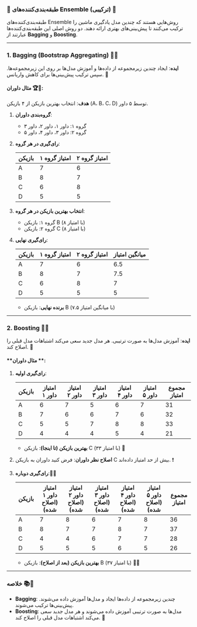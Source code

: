 ### **🌟 طبقه‌بندی‌کننده‌های Ensemble (ترکیبی) 🌟**

طبقه‌بندی‌کننده‌های Ensemble روش‌هایی هستند که چندین مدل یادگیری ماشین را ترکیب می‌کنند تا پیش‌بینی‌های بهتری ارائه دهند. دو روش اصلی این طبقه‌بندی‌کننده‌ها عبارتند از **Bagging** و **Boosting**. 

---

### **1. Bagging (Bootstrap Aggregating) 🤝✨**

**ایده**: ایجاد چندین زیرمجموعه از داده‌ها و آموزش مدل‌ها بر روی این زیرمجموعه‌ها. سپس ترکیب پیش‌بینی‌ها برای کاهش واریانس. 🎯

#### **مثال داوران 🏆🎉**:

**هدف**: انتخاب بهترین بازیکن از ۴ بازیکن (A، B، C، D) توسط ۵ داور.

1. **گروه‌بندی داوران**:

   - گروه ۱: داور ۱، داور ۲، داور ۳ 
   - گروه ۲: داور ۳، داور ۴، داور ۵ 

2. **رای‌گیری در هر گروه**:

   | بازیکن | امتیاز گروه ۱ | امتیاز گروه ۲ |
   |--------|----------------|----------------|
   | A      | 7              | 6              |
   | B      | 8              | 7              |
   | C      | 6              | 8              |
   | D      | 5              | 5              |

3. **انتخاب بهترین بازیکن در هر گروه**:

   - گروه ۱: بازیکن B (با امتیاز ۸) 
   - گروه ۲: بازیکن C (با امتیاز ۸) 

4. **رای‌گیری نهایی**:

   | بازیکن | امتیاز گروه ۱ | امتیاز گروه ۲ | میانگین امتیاز |
   |--------|----------------|----------------|------------------|
   | A      | 7              | 6              | 6.5              |
   | B      | 8              | 7              | 7.5              |
   | C      | 6              | 8              | 7                |
   | D      | 5              | 5              | 5                |

   - **برنده نهایی**: بازیکن B (با میانگین امتیاز ۷.۵) 

---

### **2. Boosting 🚀🌈**

**ایده**: آموزش مدل‌ها به صورت ترتیبی. هر مدل جدید سعی می‌کند اشتباهات مدل قبلی را اصلاح کند. 🔄

#### **مثال داوران **:

1. **رای‌گیری اولیه**:

   | بازیکن | امتیاز داور ۱ | امتیاز داور ۲ | امتیاز داور ۳ | امتیاز داور ۴ | امتیاز داور ۵ | مجموع امتیاز |
   |--------|----------------|----------------|----------------|----------------|----------------|---------------|
   | A      | 6              | 7              | 5              | 6              | 7              | 31            |
   | B      | 7              | 6              | 6              | 7              | 6              | 32            |
   | C      | 5              | 5              | 7              | 8              | 8              | 33            |
   | D      | 4              | 4              | 4              | 5              | 4              | 21            |

   - **بهترین بازیکن (تا اینجا)**: بازیکن C (با امتیاز ۳۳) 🌟

2. **اصلاح نظر داوران**: فرض کنید داوران به بازیکن C بیش از حد امتیاز داده‌اند. ❗

3. **رای‌گیری دوباره**:🌈✨

   | بازیکن | امتیاز داور ۱ (اصلاح شده) | امتیاز داور ۲ (اصلاح شده) | امتیاز داور ۳ (اصلاح شده) | امتیاز داور ۴ (اصلاح شده) | امتیاز داور ۵ (اصلاح شده) | مجموع امتیاز |
   |--------|----------------------------|----------------------------|----------------------------|----------------------------|----------------------------|---------------|
   | A      | 7                          | 8                          | 6                          | 7                          | 8                          | 36            |
   | B      | 8                          | 7                          | 7                          | 8                          | 7                          | 37            |
   | C      | 4                          | 4                          | 6                          | 7                          | 7                          | 28            |
   | D      | 5                          | 5                          | 5                          | 6                          | 5                          | 26            |

   - **بهترین بازیکن (بعد از اصلاح)**: بازیکن B (با امتیاز ۳۷) 🎉🥇

---

### **خلاصه 📚🌟**

- **Bagging**: چندین زیرمجموعه از داده‌ها ایجاد و مدل‌ها آموزش داده می‌شوند. پیش‌بینی‌ها ترکیب می‌شوند.
- **Boosting**: مدل‌ها به صورت ترتیبی آموزش داده می‌شوند و هر مدل جدید سعی می‌کند اشتباهات مدل قبلی را اصلاح کند. 🚀


